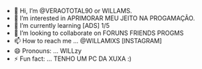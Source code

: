 - 👋 Hi, I’m @VERAOTOTAL90 or WILLAMS.
- 👀 I’m interested in APRIMORAR MEU JEITO NA PROGAMAÇÃO.
- 🌱 I’m currently learning [ADS] 1/5
- 💞️ I’m looking to collaborate on FORUNS FRIENDS PROGMS
- 📫 How to reach me ... @WILLAMIXS [INSTAGRAM]
- 😄 Pronouns: ... WILLzy
- ⚡ Fun fact: ... TENHO UM PC DA XUXA :) 

<!---
VERAOTOTAL90/VERAOTOTAL90 is a ✨ special ✨ repository because its `README.md` (this file) appears on your GitHub profile.
You can click the Preview link to take a look at your changes.
--->
